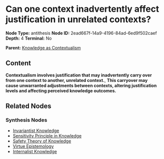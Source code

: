 # Can one context inadvertently affect justification in unrelated contexts?

**Node Type:** antithesis
**Node ID:** 2ead667f-14a9-4196-84ad-6ed9f502caef
**Depth:** 4
**Terminal:** No

**Parent:** [Knowledge as Contextualism](knowledge-as-contextualism-synthesis-34a646f3-6bed-4d6b-8194-a00ffa60b5bb.md)

## Content

**Contextualism involves justification that may inadvertently carry over from one context to another, unrelated context.**, **This carryover may cause unwarranted adjustments between contexts, altering justification levels and affecting perceived knowledge outcomes.**

## Related Nodes

### Synthesis Nodes

- [Invariantist Knowledge](invariantist-knowledge-synthesis-a684f6fb-221a-4191-b008-203c119a4268.md)
- [Sensitivity Principle in Knowledge](sensitivity-principle-in-knowledge-synthesis-65769f4c-e589-4220-8373-99f292ed4eb9.md)
- [Safety Theory of Knowledge](safety-theory-of-knowledge-synthesis-8c47fdba-8ef7-45f4-bff2-fb6908558dbb.md)
- [Virtue Epistemology](virtue-epistemology-synthesis-3af825a1-5eee-46c3-8d60-f1132e010e5e.md)
- [Internalist Knowledge](internalist-knowledge-synthesis-13b4316b-cfdf-45ec-ac1d-0e608f79f39f.md)

